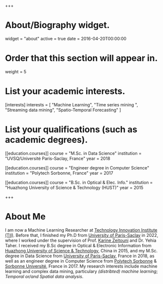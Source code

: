 +++
# About/Biography widget.
widget = "about"
active = true
date = 2016-04-20T00:00:00

# Order that this section will appear in.
weight = 5

# List your academic interests.
[interests]
  interests = [
	"Machine Learning",
	"Time series mining ",
	"Streaming data mining",
	"Spatio-Temporal Forecasting"
  ]

# List your qualifications (such as academic degrees).
[[education.courses]]
  course = "M.Sc. in Data Science"
  institution = "UVSQ/Université Paris-Saclay, France"
  year = 2018

[[education.courses]]
  course = "Engineer degree in Computer Science"
  institution = "Polytech Sorbonne, France"
  year = 2017

[[education.courses]]
  course = "B.Sc. in Optical & Elec. Info."
  institution = "Huazhong University of Science & Technology (HUST)"
  year = 2015


+++
# About Me

I am now a Machine Learning Researcher at [Technology Innovation Institute (TII)](https://www.tii.ae/). Before that, I finished my Ph.D from [University of Paris-Saclay](https://www.universite-paris-saclay.fr/en) in 2022, where I worked under the supervision of Prof. [Karine Zeitouni](https://pages.david.uvsq.fr/kzeitouni/) and Dr. Yehia Taher. I received my B.Sc degree in Optical & Electronic Information from [Huazhong University of Science & Technology](http://english.hust.edu.cn), China in 2015, and my M.Sc. degree in Data Science from [University of Paris-Saclay](https://www.universite-paris-saclay.fr/en), France in 2018, as well as an engineer degree in Computer Science from [Polytech Sorbonne](https://www.polytech.sorbonne-universite.fr/) & [Sorbonne Université](https://www.sorbonne-universite.fr/), France in 2017. My research interests include machine learning and complex data mining, particulary *(distribted) machine learning*; *Temporal or/and Spatial data analysis*.
